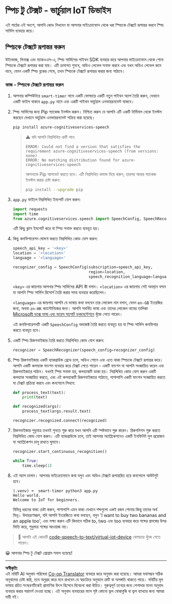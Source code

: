 <!--
CO_OP_TRANSLATOR_METADATA:
{
  "original_hash": "c0550b254b9ba2539baf1e6bb5fc05f8",
  "translation_date": "2025-08-27T14:10:03+00:00",
  "source_file": "6-consumer/lessons/1-speech-recognition/virtual-device-speech-to-text.md",
  "language_code": "bn"
}
-->
# স্পিচ টু টেক্সট - ভার্চুয়াল IoT ডিভাইস

এই পাঠের এই অংশে, আপনি কোড লিখবেন যা আপনার মাইক্রোফোন থেকে ধরা স্পিচকে টেক্সটে রূপান্তর করবে স্পিচ সার্ভিস ব্যবহার করে।

## স্পিচকে টেক্সটে রূপান্তর করুন

উইন্ডোজ, লিনাক্স এবং ম্যাকওএস-এ, স্পিচ সার্ভিসের পাইথন SDK ব্যবহার করে আপনার মাইক্রোফোন থেকে শোনা স্পিচকে টেক্সটে রূপান্তর করা যায়। এটি ক্রমাগত শুনবে, অডিও লেভেল সনাক্ত করবে এবং যখন অডিও লেভেল কমে যাবে, যেমন একটি স্পিচ ব্লকের শেষে, তখন স্পিচকে টেক্সটে রূপান্তর করার জন্য পাঠাবে।

### কাজ - স্পিচকে টেক্সটে রূপান্তর করুন

1. আপনার কম্পিউটারে `smart-timer` নামে একটি ফোল্ডারে একটি নতুন পাইথন অ্যাপ তৈরি করুন, যেখানে একটি ফাইল থাকবে `app.py` নামে এবং একটি পাইথন ভার্চুয়াল এনভায়রনমেন্ট থাকবে।

1. স্পিচ সার্ভিসের জন্য Pip প্যাকেজ ইনস্টল করুন। নিশ্চিত করুন যে আপনি এটি একটি টার্মিনাল থেকে ইনস্টল করছেন যেখানে ভার্চুয়াল এনভায়রনমেন্ট সক্রিয় করা হয়েছে।

    ```sh
    pip install azure-cognitiveservices-speech
    ```

    > ⚠️ যদি আপনি নিম্নলিখিত ত্রুটি পান:
    >
    > ```output
    > ERROR: Could not find a version that satisfies the requirement azure-cognitiveservices-speech (from versions: none)
    > ERROR: No matching distribution found for azure-cognitiveservices-speech
    > ```
    >
    > আপনাকে Pip আপডেট করতে হবে। এটি নিম্নলিখিত কমান্ড দিয়ে করুন, তারপর আবার প্যাকেজ ইনস্টল করার চেষ্টা করুন:
    >
    > ```sh
    > pip install --upgrade pip
    > ```

1. `app.py` ফাইলে নিম্নলিখিত ইমপোর্ট যোগ করুন:

    ```python
    import requests
    import time
    from azure.cognitiveservices.speech import SpeechConfig, SpeechRecognizer
    ```

    এটি কিছু ক্লাস ইমপোর্ট করে যা স্পিচ সনাক্ত করতে ব্যবহৃত হয়।

1. কিছু কনফিগারেশন ঘোষণা করতে নিম্নলিখিত কোড যোগ করুন:

    ```python
    speech_api_key = '<key>'
    location = '<location>'
    language = '<language>'

    recognizer_config = SpeechConfig(subscription=speech_api_key,
                                     region=location,
                                     speech_recognition_language=language)
    ```

    `<key>` এর জায়গায় আপনার স্পিচ সার্ভিসের API কী বসান। `<location>` এর জায়গায় সেই অবস্থান বসান যা আপনি স্পিচ সার্ভিস রিসোর্স তৈরি করার সময় ব্যবহার করেছিলেন।

    `<language>` এর জায়গায় আপনি যে ভাষায় কথা বলবেন তার লোকেল নাম বসান, যেমন `en-GB` ইংরেজির জন্য, অথবা `zn-HK` ক্যান্টোনিজের জন্য। আপনি সমর্থিত ভাষা এবং তাদের লোকেল নামের তালিকা [Microsoft ডক্সে ভাষা এবং ভয়েস সাপোর্ট ডকুমেন্টেশনে](https://docs.microsoft.com/azure/cognitive-services/speech-service/language-support?WT.mc_id=academic-17441-jabenn#speech-to-text) খুঁজে পেতে পারেন।

    এই কনফিগারেশনটি একটি `SpeechConfig` অবজেক্ট তৈরি করতে ব্যবহৃত হয় যা স্পিচ সার্ভিস কনফিগার করতে ব্যবহৃত হবে।

1. একটি স্পিচ রিকগনাইজার তৈরি করতে নিম্নলিখিত কোড যোগ করুন:

    ```python
    recognizer = SpeechRecognizer(speech_config=recognizer_config)
    ```

1. স্পিচ রিকগনাইজার একটি ব্যাকগ্রাউন্ড থ্রেডে চলে, অডিও শোনে এবং এতে থাকা স্পিচকে টেক্সটে রূপান্তর করে। আপনি একটি কলব্যাক ফাংশন ব্যবহার করে টেক্সট পেতে পারেন - একটি ফাংশন যা আপনি সংজ্ঞায়িত করেন এবং রিকগনাইজারে পাঠান। যখনই স্পিচ সনাক্ত হয়, কলব্যাকটি ডাকা হয়। নিম্নলিখিত কোড যোগ করুন একটি কলব্যাক সংজ্ঞায়িত করতে, এবং এই কলব্যাকটি রিকগনাইজারে পাঠাতে, পাশাপাশি একটি ফাংশন সংজ্ঞায়িত করতে যা টেক্সট প্রক্রিয়া করবে এবং কনসোলে লিখবে:

    ```python
    def process_text(text):
        print(text)

    def recognized(args):
        process_text(args.result.text)
    
    recognizer.recognized.connect(recognized)
    ```

1. রিকগনাইজার শুধুমাত্র তখনই শুনতে শুরু করে যখন আপনি এটি স্পষ্টভাবে শুরু করেন। রিকগনিশন শুরু করতে নিম্নলিখিত কোড যোগ করুন। এটি ব্যাকগ্রাউন্ডে চলে, তাই আপনার অ্যাপ্লিকেশনেও একটি ইনফিনিট লুপ প্রয়োজন যা অ্যাপ্লিকেশন চালু রাখতে ঘুমাবে।

    ```python
    recognizer.start_continuous_recognition()

    while True:
        time.sleep(1)
    ```

1. এই অ্যাপ চালান। আপনার মাইক্রোফোনে কথা বলুন এবং অডিও টেক্সটে রূপান্তরিত হয়ে কনসোলে আউটপুট হবে।

    ```output
    (.venv) ➜  smart-timer python3 app.py
    Hello world.
    Welcome to IoT for beginners.
    ```

    বিভিন্ন ধরনের বাক্য চেষ্টা করুন, পাশাপাশি এমন বাক্য যেখানে শব্দগুলো একই রকম শোনায় কিন্তু তাদের অর্থ ভিন্ন। উদাহরণস্বরূপ, যদি আপনি ইংরেজিতে কথা বলছেন, বলুন 'I want to buy two bananas and an apple too', এবং লক্ষ্য করুন এটি কিভাবে সঠিক to, two এবং too ব্যবহার করে শব্দের প্রসঙ্গের উপর ভিত্তি করে, শুধুমাত্র শব্দের আওয়াজ নয়।

> 💁 আপনি এই কোডটি [code-speech-to-text/virtual-iot-device](../../../../../6-consumer/lessons/1-speech-recognition/code-speech-to-text/virtual-iot-device) ফোল্ডারে খুঁজে পেতে পারেন।

😀 আপনার স্পিচ টু টেক্সট প্রোগ্রাম সফল হয়েছে!

---

**অস্বীকৃতি**:  
এই নথিটি AI অনুবাদ পরিষেবা [Co-op Translator](https://github.com/Azure/co-op-translator) ব্যবহার করে অনুবাদ করা হয়েছে। আমরা যথাসম্ভব সঠিক অনুবাদের চেষ্টা করি, তবে অনুগ্রহ করে মনে রাখবেন যে স্বয়ংক্রিয় অনুবাদে ত্রুটি বা অসঙ্গতি থাকতে পারে। নথিটির মূল ভাষায় রচিত সংস্করণটিকেই প্রামাণিক উৎস হিসেবে বিবেচনা করা উচিত। গুরুত্বপূর্ণ তথ্যের জন্য পেশাদার মানব অনুবাদ ব্যবহার করার পরামর্শ দেওয়া হচ্ছে। এই অনুবাদ ব্যবহারের ফলে সৃষ্ট কোনো ভুল বোঝাবুঝি বা ভুল ব্যাখ্যার জন্য আমরা দায়ী নই।
